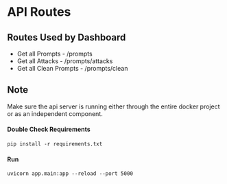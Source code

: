 # API Routes

## Routes Used by Dashboard
- Get all Prompts - /prompts
- Get all Attacks - /prompts/attacks
- Get all Clean Prompts - /prompts/clean

## Note
Make sure the api server is running either through the entire docker project
or as an independent component.

#### Double Check Requirements
```
pip install -r requirements.txt
```

#### Run
```
uvicorn app.main:app --reload --port 5000
```


